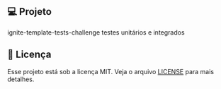 ## 💻 Projeto

ignite-template-tests-challenge
testes unitários e integrados

## 📝 Licença

Esse projeto está sob a licença MIT. Veja o arquivo [LICENSE](LICENSE) para mais detalhes.
